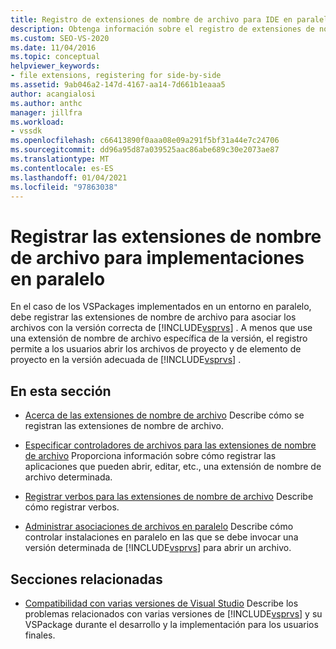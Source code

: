 ```yaml
---
title: Registro de extensiones de nombre de archivo para IDE en paralelo
description: Obtenga información sobre el registro de extensiones de nombre de archivo para implementaciones en paralelo, lo que permite a los usuarios abrir archivos en la versión adecuada de Visual Studio.
ms.custom: SEO-VS-2020
ms.date: 11/04/2016
ms.topic: conceptual
helpviewer_keywords:
- file extensions, registering for side-by-side
ms.assetid: 9ab046a2-147d-4167-aa14-7d661b1eaaa5
author: acangialosi
ms.author: anthc
manager: jillfra
ms.workload:
- vssdk
ms.openlocfilehash: c66413890f0aaa08e09a291f5bf31a44e7c24706
ms.sourcegitcommit: dd96a95d87a039525aac86abe689c30e2073ae87
ms.translationtype: MT
ms.contentlocale: es-ES
ms.lasthandoff: 01/04/2021
ms.locfileid: "97863038"
---
```

# <a name="register-file-name-extensions-for-side-by-side-deployments"></a>Registrar las extensiones de nombre de archivo para implementaciones en paralelo
En el caso de los VSPackages implementados en un entorno en paralelo, debe registrar las extensiones de nombre de archivo para asociar los archivos con la versión correcta de [!INCLUDE[vsprvs](../code-quality/includes/vsprvs_md.md)] . A menos que use una extensión de nombre de archivo específica de la versión, el registro permite a los usuarios abrir los archivos de proyecto y de elemento de proyecto en la versión adecuada de [!INCLUDE[vsprvs](../code-quality/includes/vsprvs_md.md)] .

## <a name="in-this-section"></a>En esta sección
- [Acerca de las extensiones de nombre de archivo](../extensibility/about-file-name-extensions.md) Describe cómo se registran las extensiones de nombre de archivo.

- [Especificar controladores de archivos para las extensiones de nombre de archivo](../extensibility/specifying-file-handlers-for-file-name-extensions.md) Proporciona información sobre cómo registrar las aplicaciones que pueden abrir, editar, etc., una extensión de nombre de archivo determinada.

- [Registrar verbos para las extensiones de nombre de archivo](../extensibility/registering-verbs-for-file-name-extensions.md) Describe cómo registrar verbos.

- [Administrar asociaciones de archivos en paralelo](../extensibility/managing-side-by-side-file-associations.md) Describe cómo controlar instalaciones en paralelo en las que se debe invocar una versión determinada de [!INCLUDE[vsprvs](../code-quality/includes/vsprvs_md.md)] para abrir un archivo.

## <a name="related-sections"></a>Secciones relacionadas
- [Compatibilidad con varias versiones de Visual Studio](../extensibility/supporting-multiple-versions-of-visual-studio.md) Describe los problemas relacionados con varias versiones de [!INCLUDE[vsprvs](../code-quality/includes/vsprvs_md.md)] y su VSPackage durante el desarrollo y la implementación para los usuarios finales.
